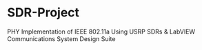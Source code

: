 # SDR-Project
PHY Implementation of IEEE 802.11a Using USRP SDRs &amp; LabVIEW Communications System Design Suite
